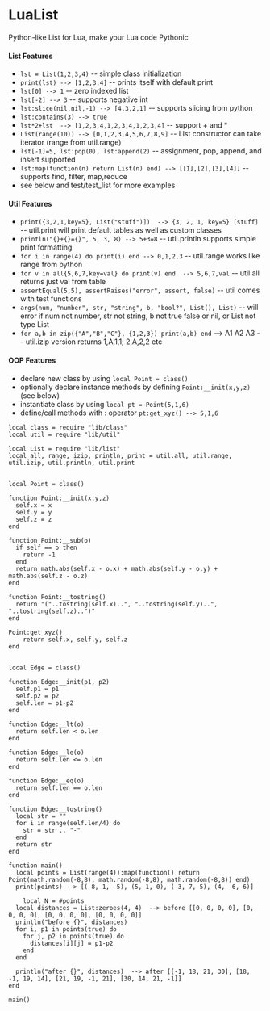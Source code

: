 # LuaList
Python-like List for Lua, make your Lua code Pythonic

#### List Features
* ```lst = List(1,2,3,4)```       -- simple class initialization
* ```print(lst) --> [1,2,3,4]```    -- prints itself with default print
* ```lst[0] --> 1```                -- zero indexed list
* ```lst[-2] --> 3```               -- supports negative int
* ```lst:slice(nil,nil,-1) --> [4,3,2,1]```  -- supports slicing from python
* ```lst:contains(3) --> true```
* ```lst*2+lst  --> [1,2,3,4,1,2,3,4,1,2,3,4]``` -- support + and *
* ```List(range(10)) --> [0,1,2,3,4,5,6,7,8,9]```  -- List constructor can take iterator (range from util.range)
* ```lst[-1]=5, lst:pop(0), lst:append(2)```       -- assignment, pop, append, and insert supported
* ```lst:map(function(n) return List(n) end) --> [[1],[2],[3],[4]]``` -- supports find, filter, map,reduce
* see below and test/test_list for more examples


#### Util Features
* ```print({3,2,1,key=5}, List("stuff")])  --> {3, 2, 1, key=5} [stuff]```  -- util.print will print default tables as well as custom classes
* ```println("{}+{}={}", 5, 3, 8) --> 5+3=8```   -- util.println supports simple print formatting
* ```for i in range(4) do print(i) end --> 0,1,2,3```  -- util.range works like range from python
* ```for v in all{5,6,7,key=val} do print(v) end  --> 5,6,7,val``` -- util.all returns just val from table
* ```assertEqual(5,5), assertRaises("error", assert, false)``` -- util comes with test functions
* ```args(num, "number", str, "string", b, "bool?", List(), List)```  -- will error if num not number, str not string, b not true false or nil, or List not type List
* ```for a,b in zip({"A","B","C"}, {1,2,3}) print(a,b) end``` --> A1 A2 A3  -- util.izip version returns 1,A,1,1; 2,A,2,2 etc


#### OOP Features
* declare new class by using ```local Point = class()```
* optionally declare instance methods by defining ```Point:__init(x,y,z)``` (see below)
* instantiate class by using ```local pt = Point(5,1,6)```
* define/call methods with : operator ```pt:get_xyz() --> 5,1,6```
~~~
local class = require "lib/class"
local util = require "lib/util"

local List = require "lib/list"
local all, range, izip, println, print = util.all, util.range, util.izip, util.println, util.print


local Point = class()

function Point:__init(x,y,z)
  self.x = x
  self.y = y
  self.z = z
end

function Point:__sub(o)
  if self == o then
    return -1
  end
  return math.abs(self.x - o.x) + math.abs(self.y - o.y) + math.abs(self.z - o.z)
end

function Point:__tostring()
  return "("..tostring(self.x)..", "..tostring(self.y)..", "..tostring(self.z)..")"
end

Point:get_xyz() 
	return self.x, self.y, self.z 
end


local Edge = class()

function Edge:__init(p1, p2)
  self.p1 = p1
  self.p2 = p2
  self.len = p1-p2
end

function Edge:__lt(o)
  return self.len < o.len
end

function Edge:__le(o)
  return self.len <= o.len
end

function Edge:__eq(o)
  return self.len == o.len
end

function Edge:__tostring()
  local str = ""
  for i in range(self.len/4) do
    str = str .. "-"
  end
  return str
end

function main()
  local points = List(range(4)):map(function() return Point(math.random(-8,8), math.random(-8,8), math.random(-8,8)) end)
  print(points) --> [(-8, 1, -5), (5, 1, 0), (-3, 7, 5), (4, -6, 6)]
  
	local N = #points
  local distances = List:zeroes(4, 4)  --> before [[0, 0, 0, 0], [0, 0, 0, 0], [0, 0, 0, 0], [0, 0, 0, 0]]
  println("before {}", distances)
  for i, p1 in points(true) do
    for j, p2 in points(true) do
      distances[i][j] = p1-p2
    end
  end
  
  println("after {}", distances)  --> after [[-1, 18, 21, 30], [18, -1, 19, 14], [21, 19, -1, 21], [30, 14, 21, -1]]
end

main()
~~~
